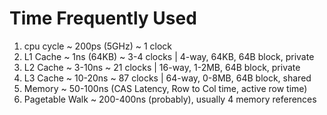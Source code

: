 # Time Frequently Used
1. cpu cycle ~ 200ps (5GHz) ~ 1 clock
2. L1 Cache ~ 1ns (64KB)  ~ 3-4 clocks | 4-way, 64KB, 64B block, private
3. L2 Cache ~ 3-10ns ~ 21 clocks | 16-way, 1-2MB, 64B block, private
4. L3 Cache ~ 10-20ns ~ 87 clocks | 64-way, 0-8MB, 64B block, shared
5. Memory ~ 50-100ns (CAS Latency, Row to Col time, active row time)
6. Pagetable Walk ~ 200-400ns (probably), usually 4 memory references
